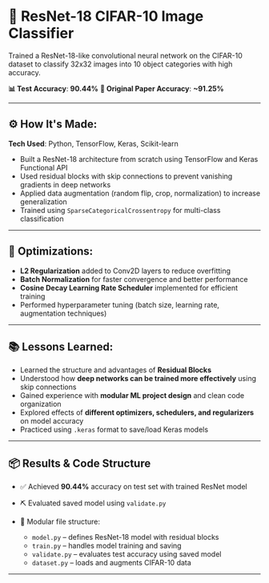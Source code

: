 # 🧠 ResNet-18 CIFAR-10 Image Classifier

Trained a ResNet-18-like convolutional neural network on the CIFAR-10 dataset to classify 32x32 images into 10 object categories with high accuracy.

**📊 Test Accuracy**: **90.44%**
**📘 Original Paper Accuracy**: **~91.25%**

---

## ⚙️ How It's Made:

**Tech Used**: Python, TensorFlow, Keras, Scikit-learn

* Built a ResNet-18 architecture from scratch using TensorFlow and Keras Functional API
* Used residual blocks with skip connections to prevent vanishing gradients in deep networks
* Applied data augmentation (random flip, crop, normalization) to increase generalization
* Trained using `SparseCategoricalCrossentropy` for multi-class classification

---

## 🚀 Optimizations:

* **L2 Regularization** added to Conv2D layers to reduce overfitting
* **Batch Normalization** for faster convergence and better performance
* **Cosine Decay Learning Rate Scheduler** implemented for efficient training
* Performed hyperparameter tuning (batch size, learning rate, augmentation techniques)

---

## 📚 Lessons Learned:

* Learned the structure and advantages of **Residual Blocks**
* Understood how **deep networks can be trained more effectively** using skip connections
* Gained experience with **modular ML project design** and clean code organization
* Explored effects of **different optimizers, schedulers, and regularizers** on model accuracy
* Practiced using `.keras` format to save/load Keras models

---

## 📦 Results & Code Structure

* ✅ Achieved **90.44%** accuracy on test set with trained ResNet model
* ⛏️ Evaluated saved model using `validate.py`
* 📂 Modular file structure:

  * `model.py` – defines ResNet-18 model with residual blocks
  * `train.py` – handles model training and saving
  * `validate.py` – evaluates test accuracy using saved model
  * `dataset.py` – loads and augments CIFAR-10 data

---
